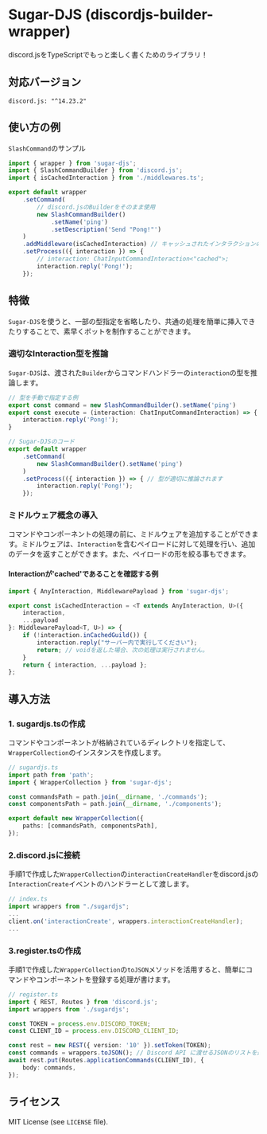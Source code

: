 # Sugar-DJS (discordjs-builder-wrapper)

discord.jsをTypeScriptでもっと楽しく書くためのライブラリ！

## 対応バージョン

```
discord.js: "^14.23.2"
```

## 使い方の例

`SlashCommand`のサンプル

```typescript
import { wrapper } from 'sugar-djs';
import { SlashCommandBuilder } from 'discord.js';
import { isCachedInteraction } from './middlewares.ts';

export default wrapper
	.setCommand(
        // discord.jsのBuilderをそのまま使用
        new SlashCommandBuilder()
            .setName('ping')
            .setDescription('Send "Pong!"')
    )
    .addMiddleware(isCachedInteraction) // キャッシュされたインタラクションのみ許可
	.setProcess(({ interaction }) => {
        // interaction: ChatInputCommandInteraction<"cached">;
		interaction.reply('Pong!');
	});
```

## 特徴

`Sugar-DJS`を使うと、一部の型指定を省略したり、共通の処理を簡単に挿入できたりすることで、素早くボットを制作することができます。

### 適切なInteraction型を推論

`Sugar-DJS`は、渡された`Builder`からコマンドハンドラーの`interaction`の型を推論します。

```typescript
// 型を手動で指定する例
export const command = new SlashCommandBuilder().setName('ping')
export const execute = (interaction: ChatInputCommandInteraction) => {
	interaction.reply('Pong!');
} 
```

```typescript
// Sugar-DJSのコード
export default wrapper
	.setCommand(
		new SlashCommandBuilder().setName('ping')
    )
	.setProcess(({ interaction }) => { // 型が適切に推論されます
		interaction.reply('Pong!');
	});
```

### ミドルウェア概念の導入

コマンドやコンポーネントの処理の前に、ミドルウェアを追加することができます。ミドルウェアは、`Interaction`を含むペイロードに対して処理を行い、追加のデータを返すことができます。また、ペイロードの形を絞る事もできます。

#### Interactionが'cached'であることを確認する例
```typescript
import { AnyInteraction, MiddlewarePayload } from 'sugar-djs';

export const isCachedInteraction = <T extends AnyInteraction, U>({
	interaction,
	...payload
}: MiddlewarePayload<T, U>) => {
	if (!interaction.inCachedGuild()) {
		interaction.reply("サーバー内で実行してください");
		return; // voidを返した場合、次の処理は実行されません。
	}
	return { interaction, ...payload };
};
```

## 導入方法

### 1. sugardjs.tsの作成

コマンドやコンポーネントが格納されているディレクトリを指定して、`WrapperCollection`のインスタンスを作成します。

```typescript
// sugardjs.ts
import path from 'path';
import { WrapperCollection } from 'sugar-djs';

const commandsPath = path.join(__dirname, './commands');
const componentsPath = path.join(__dirname, './components');

export default new WrapperCollection({
	paths: [commandsPath, componentsPath],
});
```

### 2.discord.jsに接続

手順1で作成した`WrapperCollection`の`interactionCreateHandler`をdiscord.jsの`InteractionCreate`イベントのハンドラーとして渡します。

```typescript
// index.ts
import wrappers from "./sugardjs";
...
client.on('interactionCreate', wrappers.interactionCreateHandler);
...
```

### 3.register.tsの作成

手順1で作成した`WrapperCollection`の`toJSON`メソッドを活用すると、簡単にコマンドやコンポーネントを登録する処理が書けます。

```typescript
// register.ts
import { REST, Routes } from 'discord.js';
import wrappers from './sugardjs';

const TOKEN = process.env.DISCORD_TOKEN;
const CLIENT_ID = process.env.DISCORD_CLIENT_ID;

const rest = new REST({ version: '10' }).setToken(TOKEN);
const commands = wrappers.toJSON(); // Discord API に渡せるJSONのリストを返します。
await rest.put(Routes.applicationCommands(CLIENT_ID), {
    body: commands,
});
```

## ライセンス
MIT License (see `LICENSE` file).